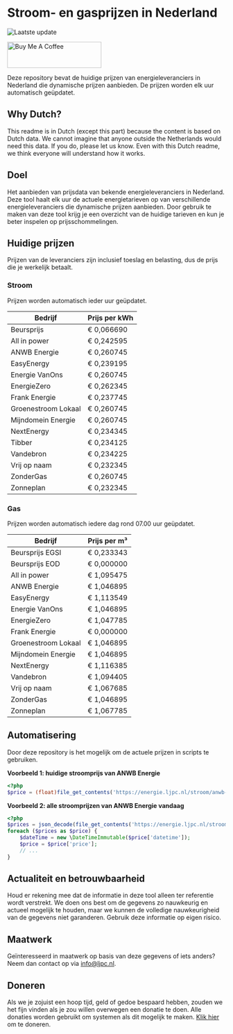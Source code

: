 # Stroom- en gasprijzen in Nederland

![Laatste update](https://img.shields.io/badge/laatste%20update-2024--02--22%2013%3A00%20CET-brightgreen)

<a href="https://www.buymeacoffee.com/Lars-" target="_blank"><img src="https://cdn.buymeacoffee.com/buttons/v2/default-orange.png" alt="Buy Me A Coffee" height="60" style="height: 60px !important;width: 217px !important;" ></a>

Deze repository bevat de huidige prijzen van energieleveranciers in Nederland die dynamische prijzen aanbieden. De prijzen worden elk uur automatisch geüpdatet.

## Why Dutch?

This readme is in Dutch (except this part) because the content is based on Dutch data. We cannot imagine that anyone outside the Netherlands would need this data. If you do, please let us know. Even with this Dutch readme, we think
everyone will understand how it works.

## Doel

Het aanbieden van prijsdata van bekende energieleveranciers in Nederland. Deze tool haalt elk uur de actuele energietarieven op van verschillende energieleveranciers die dynamische prijzen aanbieden. Door gebruik te maken van deze tool
krijg je een overzicht van de huidige tarieven en kun je beter inspelen op prijsschommelingen.

## Huidige prijzen

Prijzen van de leveranciers zijn inclusief toeslag en belasting, dus de prijs die je werkelijk betaalt.

### Stroom

Prijzen worden automatisch ieder uur geüpdatet.

 Bedrijf | Prijs per kWh 
---------|---------------
Beursprijs | € 0,066690
All in power | € 0,242595
ANWB Energie | € 0,260745
EasyEnergy | € 0,239195
Energie VanOns | € 0,260745
EnergieZero | € 0,262345
Frank Energie | € 0,237745
Groenestroom Lokaal | € 0,260745
Mijndomein Energie | € 0,260745
NextEnergy | € 0,234345
Tibber | € 0,234125
Vandebron | € 0,234225
Vrij op naam | € 0,232345
ZonderGas | € 0,260745
Zonneplan | € 0,232345


### Gas

Prijzen worden automatisch iedere dag rond 07.00 uur geüpdatet.

 Bedrijf | Prijs per m³ 
---------|--------------
Beursprijs EGSI | € 0,233343
Beursprijs EOD | € 0,000000
All in power | € 1,095475
ANWB Energie | € 1,046895
EasyEnergy | € 1,113549
Energie VanOns | € 1,046895
EnergieZero | € 1,047785
Frank Energie | € 0,000000
Groenestroom Lokaal | € 1,046895
Mijndomein Energie | € 1,046895
NextEnergy | € 1,116385
Vandebron | € 1,094405
Vrij op naam | € 1,067685
ZonderGas | € 1,046895
Zonneplan | € 1,067785


## Automatisering

Door deze repository is het mogelijk om de actuele prijzen in scripts te gebruiken.

**Voorbeeld 1: huidige stroomprijs van ANWB Energie**

```php
<?php
$price = (float)file_get_contents('https://energie.ljpc.nl/stroom/anwb-energie-nu.txt');

```

**Voorbeeld 2: alle stroomprijzen van ANWB Energie vandaag**

```php
<?php
$prices = json_decode(file_get_contents('https://energie.ljpc.nl/stroom/all-in-power-vandaag.json'),true);
foreach ($prices as $price) {
    $dateTime = new \DateTimeImmutable($price['datetime']);
    $price = $price['price'];
    // ...
}
```

## Actualiteit en betrouwbaarheid

Houd er rekening mee dat de informatie in deze tool alleen ter referentie wordt verstrekt. We doen ons best om de gegevens zo nauwkeurig en actueel mogelijk te houden, maar we kunnen de volledige nauwkeurigheid van de gegevens niet
garanderen. Gebruik deze informatie op eigen risico.

## Maatwerk

Geïnteresseerd in maatwerk op basis van deze gegevens of iets anders? Neem dan contact op
via [info@ljpc.nl](mailto:info@ljpc.nl?subject=Energie%20prijzen).

## Doneren

Als we je zojuist een hoop tijd, geld of gedoe bespaard hebben, zouden we het fijn vinden als je zou willen overwegen een
donatie te doen. Alle donaties worden gebruikt om systemen als dit mogelijk te
maken. [Klik hier](https://www.buymeacoffee.com/Lars-) om te doneren.

